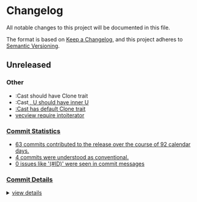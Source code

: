 # Changelog

All notable changes to this project will be documented in this file.

The format is based on [Keep a Changelog](https://keepachangelog.com/en/1.0.0/),
and this project adheres to [Semantic Versioning](https://semver.org/spec/v2.0.0.html).

## Unreleased

<csr-id-38fee562c7b17141c0f518864913f8b4c6517868/>
<csr-id-a798db6009ae89e130facb9d8724037e2547cddd/>
<csr-id-0a8d71196292b39e069298a558c1a81184fcf390/>
<csr-id-558ef50391bf1063221182a9926fe4096535afe8/>

### Other

 - <csr-id-38fee562c7b17141c0f518864913f8b4c6517868/> :Cast should have Clone trait
 - <csr-id-a798db6009ae89e130facb9d8724037e2547cddd/> :Cast<U> , U should have inner U
 - <csr-id-0a8d71196292b39e069298a558c1a81184fcf390/> :Cast<U> has default Clone trait
 - <csr-id-558ef50391bf1063221182a9926fe4096535afe8/> vecview require intoiterator

### Commit Statistics

<csr-read-only-do-not-edit/>

 - 63 commits contributed to the release over the course of 92 calendar days.
 - 4 commits were understood as [conventional](https://www.conventionalcommits.org).
 - 0 issues like '(#ID)' were seen in commit messages

### Commit Details

<csr-read-only-do-not-edit/>

<details><summary>view details</summary>

 * **Uncategorized**
    - Change import order ([`a9f2c7c`](https://github.com/Teamon9161/tevec/commit/a9f2c7c0c481a2d582fd33a3ee65821ba0d02388))
    - Specify version for crates ([`1fd90b6`](https://github.com/Teamon9161/tevec/commit/1fd90b68819a5a10e6eb77f579aec14476ddcec8))
    - Add changelog ([`ca39664`](https://github.com/Teamon9161/tevec/commit/ca39664ddea9ae5122696175e0bad8679b03f44f))
    - Add description for crates ([`5ebd586`](https://github.com/Teamon9161/tevec/commit/5ebd586b29bde6de272812d3f5deeac14d3e4684))
    - Move ffi to a new crate ([`248ce62`](https://github.com/Teamon9161/tevec/commit/248ce625b2929764a0504f35bf11f5bd9423f46e))
    - Default trait for timeunit ([`664a656`](https://github.com/Teamon9161/tevec/commit/664a656be855cc75b18240ab3d573cd6fdc2a143))
    - Relax Slice Output bound, impl Vec1View for &StringChunked ([`79ffd70`](https://github.com/Teamon9161/tevec/commit/79ffd7005f5bd16ef93d20a63c60b954323a8213))
    - Impl Cast for Option<bool> ([`a9c087c`](https://github.com/Teamon9161/tevec/commit/a9c087ce2d561a8f2373beb9220610129ef7aa66))
    - Improve cast ([`1de5a4c`](https://github.com/Teamon9161/tevec/commit/1de5a4c6fa36a6747caf9f26cee932d04bcffd08))
    - Add option datatype ([`41ccb9d`](https://github.com/Teamon9161/tevec/commit/41ccb9d4e5844c7fad9e803a858029ee0e0a445c))
    - Fix small bug ([`fbe4fba`](https://github.com/Teamon9161/tevec/commit/fbe4fba9cb91e2b8b74502669be51d8737543129))
    - Impl datetime cast and ops ([`d6fe07d`](https://github.com/Teamon9161/tevec/commit/d6fe07d6a51acef28671b6e78f3e019da973fdee))
    - Use i64 to store DateTime, so it can cast from numpy without copy ([`9871c2a`](https://github.com/Teamon9161/tevec/commit/9871c2a23ba6d2f9e66e66518871a0c81e1e2774))
    - Add ndarray for lazy ([`ae95363`](https://github.com/Teamon9161/tevec/commit/ae95363906748ddedc0c0a1c8a95bc301ea5e2b8))
    - Add abs func for Number ([`11dc852`](https://github.com/Teamon9161/tevec/commit/11dc852848b633b95fbec4eb5923c0115c898a2e))
    - Add datatype, update polars to 0.40 ([`16bcee2`](https://github.com/Teamon9161/tevec/commit/16bcee29a9e4949b5baa37eddd1d6b7fde0f6500))
    - Add rolling reg funcs ([`0398520`](https://github.com/Teamon9161/tevec/commit/0398520112b5c328fbff6677325c2a50f02c9e0d))
    - Fix ts_argmax, ts_argmin ([`3cfaebc`](https://github.com/Teamon9161/tevec/commit/3cfaebcef857df95f14c2a4cb25bfd75abb35436))
    - IsNone should have Clone trait, ts_sum should return f64 type ([`c98d23d`](https://github.com/Teamon9161/tevec/commit/c98d23d5f69fdcca3a077bb153d9467f876b42f0))
    - Add argmax, argmin func, add as_opt for IsNone ([`f12f157`](https://github.com/Teamon9161/tevec/commit/f12f15706297ab565866ab99f4c3dc81b0b5748b))
    - Add from_opt for IsNone ([`71eeb89`](https://github.com/Teamon9161/tevec/commit/71eeb893430d03e203a9e0c84623c05106dab55a))
    - The result of kh_sum must be used ([`24b8cee`](https://github.com/Teamon9161/tevec/commit/24b8ceea20d437031736bf48e4f9b31f053611d0))
    - Stable sort func for IsNone trait ([`250d5e0`](https://github.com/Teamon9161/tevec/commit/250d5e0b927396d99c1ded7e8fbddf3078643fd1))
    - Rename to_opt to opt, impl IsNone for Vec<T> ([`95f6235`](https://github.com/Teamon9161/tevec/commit/95f62350d735185dd7606da91826bc3198765f29))
    - IsNone for String and &str ([`76d3a0d`](https://github.com/Teamon9161/tevec/commit/76d3a0deaf241c24f646a721a3051ff10d97ed98))
    - Rename feature nd_array as ndarray ([`a63a0d9`](https://github.com/Teamon9161/tevec/commit/a63a0d924b32ad6c96e7f8fa521c97012ae7a794))
    - Improve cast ([`bce795d`](https://github.com/Teamon9161/tevec/commit/bce795d6b506ae2e4e78e100f5155ff013beac82))
    - Fix format ([`fe558d4`](https://github.com/Teamon9161/tevec/commit/fe558d4478e61d78cc034219d9350fc63b01643f))
    - Improve time cast ([`f3d34be`](https://github.com/Teamon9161/tevec/commit/f3d34be36d16c8a300bc1527edb3713ab96e0291))
    - Improve datetime cast string and parse from string ([`c371665`](https://github.com/Teamon9161/tevec/commit/c3716655ea9adc8d7336639bacf539d69d0f70e6))
    - Impl cast option ([`9183c42`](https://github.com/Teamon9161/tevec/commit/9183c42c297d51af912e60b89ffcef97f327ec1d))
    - Improve cast ([`febd81e`](https://github.com/Teamon9161/tevec/commit/febd81ec9ed23be94226b8b67d3d4ceaaccafc7b))
    - Cast bool for Option ([`26ad483`](https://github.com/Teamon9161/tevec/commit/26ad4836b15db8bf79ffb343e09a4da5a9290878))
    - Impl cast<T> for Option<T> ([`189dcd1`](https://github.com/Teamon9161/tevec/commit/189dcd1de07f8c932b28612009fe44d95d71bfd0))
    - Impl special option cast ([`82dd2c0`](https://github.com/Teamon9161/tevec/commit/82dd2c0ab58f366cc4b5fe47ee56976a4b40d16e))
    - Impl bool cast u64 ([`4af2edb`](https://github.com/Teamon9161/tevec/commit/4af2edbb42fc27ca2d0ac2e7f31a86abaf17d5ff))
    - IsNone for u8 ([`4843f8e`](https://github.com/Teamon9161/tevec/commit/4843f8e52913d19780e38a52feab413c367ae7e5))
    - Impl cast<u8> for bool ([`f948203`](https://github.com/Teamon9161/tevec/commit/f948203a13c522b647893d3634e90984110f61d8))
    - Add kh_sum for Number trait ([`dbf94fc`](https://github.com/Teamon9161/tevec/commit/dbf94fc6eff9e44f2077d1ff226bd3bff030048e))
    - Support u8 cast ([`95d2ef7`](https://github.com/Teamon9161/tevec/commit/95d2ef7093001b41f5728c3b1ffce190e7428d94))
    - Add linspace, range ([`167b967`](https://github.com/Teamon9161/tevec/commit/167b967a99331699fd5611a0f98185232288f3da))
    - Add vcorr function ([`0deb64c`](https://github.com/Teamon9161/tevec/commit/0deb64c77d24c9b1fa4d82d18ad7d8a9c505a085))
    - Add rank function ([`717131c`](https://github.com/Teamon9161/tevec/commit/717131cb419a876291aee5141a1c6a451bc3f7f8))
    - Fix vshift ([`54f010e`](https://github.com/Teamon9161/tevec/commit/54f010ea2b358168327815bfeae075f595dee6cb))
    - Add binary funcs ([`b2d3de4`](https://github.com/Teamon9161/tevec/commit/b2d3de4063172174af26fdaf38006aaa71d315a6))
    - Remove Opt trait ([`58c6dad`](https://github.com/Teamon9161/tevec/commit/58c6dadf64307442f597988135016b00dbbbd655))
    - Add IntoCast trait ([`9d23800`](https://github.com/Teamon9161/tevec/commit/9d23800f86cc4a8521b2582fee811485e626350d))
    - :Cast should have Clone trait ([`38fee56`](https://github.com/Teamon9161/tevec/commit/38fee562c7b17141c0f518864913f8b4c6517868))
    - Improve Opt trait ([`a66e042`](https://github.com/Teamon9161/tevec/commit/a66e042df67720533a2e3be806076767ea7b08cf))
    - Fix above ([`7c173ff`](https://github.com/Teamon9161/tevec/commit/7c173ff537ec0468b625c3889cf523bfd6aa7cc2))
    - :Cast<U> , U should have inner U ([`a798db6`](https://github.com/Teamon9161/tevec/commit/a798db6009ae89e130facb9d8724037e2547cddd))
    - :Cast<U> has default Clone trait ([`0a8d711`](https://github.com/Teamon9161/tevec/commit/0a8d71196292b39e069298a558c1a81184fcf390))
    - Improve valid_feature return, uninit trait ([`ba018f3`](https://github.com/Teamon9161/tevec/commit/ba018f3da2e24c8b653d496365dbb42eddc3b193))
    - Upgrade rustup toolchain ([`45cd938`](https://github.com/Teamon9161/tevec/commit/45cd93899d1cfc531273e2536319288d140f14f0))
    - Implement Agg trait for Iterator ([`8379717`](https://github.com/Teamon9161/tevec/commit/837971731c729d18d3fefbaa5af76465defcec6d))
    - Add iter_cast and opt_iter_cast, remove IteCast & OptIterCast trait ([`24fe9ad`](https://github.com/Teamon9161/tevec/commit/24fe9ad2dec201b3a4328e163b8e9badf111f26b))
    - Impl itercast and optitercast ([`17b0564`](https://github.com/Teamon9161/tevec/commit/17b05648bd30566587e066c21e25fe0989e692ec))
    - New implement backends support polars, vec and ndarray ([`00e5c32`](https://github.com/Teamon9161/tevec/commit/00e5c32938bd2dad725b33320832b7a6f86b077c))
    - Vecview require intoiterator ([`558ef50`](https://github.com/Teamon9161/tevec/commit/558ef50391bf1063221182a9926fe4096535afe8))
    - Several rolling functions in trait ([`4ef7aab`](https://github.com/Teamon9161/tevec/commit/4ef7aab6208e353d43e3406ae4235824fc601a4a))
    - Remove unused import ([`a67e3b9`](https://github.com/Teamon9161/tevec/commit/a67e3b9211c3efa0a1d4a1bd730e3424ab448b26))
    - Fix format ([`c3fcd68`](https://github.com/Teamon9161/tevec/commit/c3fcd68d5fa07a7285926dc55e270665df74c983))
    - Max, min and tea-time, tea-dtype ([`e811b43`](https://github.com/Teamon9161/tevec/commit/e811b43b7a054515ed030bd3f5764fe15649e3a7))
</details>

